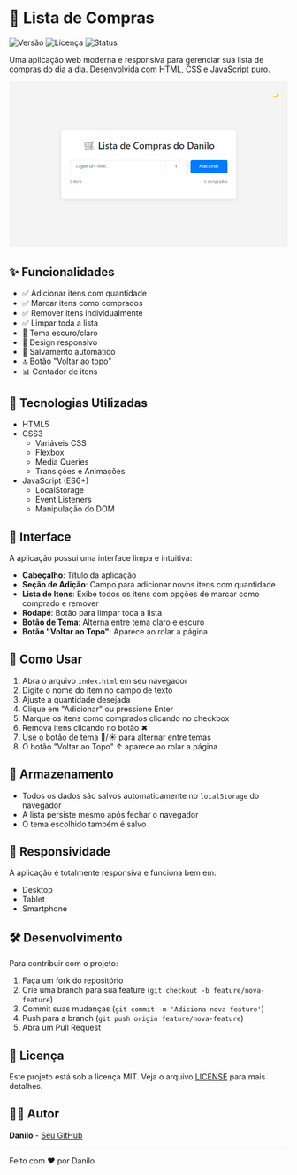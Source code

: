 # 🛒 Lista de Compras

![Versão](https://img.shields.io/badge/versão-1.0.0-blue)
![Licença](https://img.shields.io/badge/licença-MIT-green)
![Status](https://img.shields.io/badge/status-concluído-success)

Uma aplicação web moderna e responsiva para gerenciar sua lista de compras do dia a dia. Desenvolvida com HTML, CSS e JavaScript puro.

![Preview da Aplicação](preview.png)

## ✨ Funcionalidades

- ✅ Adicionar itens com quantidade
- ✅ Marcar itens como comprados
- ✅ Remover itens individualmente
- ✅ Limpar toda a lista
- 🌙 Tema escuro/claro
- 📱 Design responsivo
- 💾 Salvamento automático
- 🔝 Botão "Voltar ao topo"
- 📊 Contador de itens

## 🚀 Tecnologias Utilizadas

- HTML5
- CSS3
  - Variáveis CSS
  - Flexbox
  - Media Queries
  - Transições e Animações
- JavaScript (ES6+)
  - LocalStorage
  - Event Listeners
  - Manipulação do DOM

## 🎨 Interface

A aplicação possui uma interface limpa e intuitiva:

- **Cabeçalho**: Título da aplicação
- **Seção de Adição**: Campo para adicionar novos itens com quantidade
- **Lista de Itens**: Exibe todos os itens com opções de marcar como comprado e remover
- **Rodapé**: Botão para limpar toda a lista
- **Botão de Tema**: Alterna entre tema claro e escuro
- **Botão "Voltar ao Topo"**: Aparece ao rolar a página

## 🎯 Como Usar

1. Abra o arquivo `index.html` em seu navegador
2. Digite o nome do item no campo de texto
3. Ajuste a quantidade desejada
4. Clique em "Adicionar" ou pressione Enter
5. Marque os itens como comprados clicando no checkbox
6. Remova itens clicando no botão ✖
7. Use o botão de tema 🌙/☀️ para alternar entre temas
8. O botão "Voltar ao Topo" ↑ aparece ao rolar a página

## 💾 Armazenamento

- Todos os dados são salvos automaticamente no `localStorage` do navegador
- A lista persiste mesmo após fechar o navegador
- O tema escolhido também é salvo

## 📱 Responsividade

A aplicação é totalmente responsiva e funciona bem em:
- Desktop
- Tablet
- Smartphone

## 🛠️ Desenvolvimento

Para contribuir com o projeto:

1. Faça um fork do repositório
2. Crie uma branch para sua feature (`git checkout -b feature/nova-feature`)
3. Commit suas mudanças (`git commit -m 'Adiciona nova feature'`)
4. Push para a branch (`git push origin feature/nova-feature`)
5. Abra um Pull Request

## 📝 Licença

Este projeto está sob a licença MIT. Veja o arquivo [LICENSE](LICENSE) para mais detalhes.

## 👨‍💻 Autor

**Danilo** - [Seu GitHub](https://github.com/seu-usuario)

---

Feito com ❤️ por Danilo 